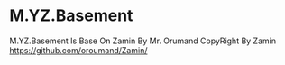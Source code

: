 # M.YZ.Basement
M.YZ.Basement Is Base On Zamin By Mr. Orumand
CopyRight By Zamin
https://github.com/oroumand/Zamin/

